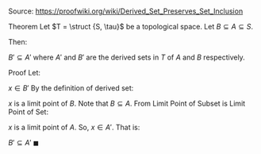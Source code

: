 # 

Source: https://proofwiki.org/wiki/Derived_Set_Preserves_Set_Inclusion

Theorem
Let $T = \struct {S, \tau}$ be a topological space.
Let $B \subseteq A \subseteq S$.

Then:

$B' \subseteq A'$
where $A'$ and $B'$ are the derived sets in $T$ of $A$ and $B$ respectively.


Proof
Let: 

$x \in B'$
By the definition of derived set:

$x$ is a limit point of $B$.
Note that $B \subseteq A$.
From Limit Point of Subset is Limit Point of Set:

$x$ is a limit point of $A$.
So, $x \in A'$.
That is:

$B' \subseteq A'$
$\blacksquare$





